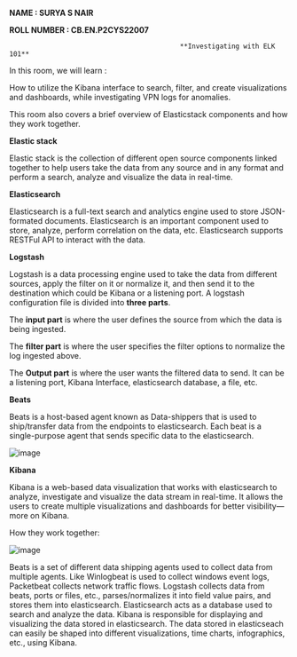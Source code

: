 **NAME : SURYA S NAIR**

**ROLL NUMBER : CB.EN.P2CYS22007**

                                               **Investigating with ELK 101**

In this room, we will learn :

How to utilize the Kibana interface to search, filter, and create visualizations and dashboards, while investigating VPN logs for anomalies. 

This room also covers a brief overview of Elasticstack components and how they work together.

**Elastic stack**

Elastic stack is the collection of different open source components linked together to help users take the data from any source and in any format and perform a search, analyze and visualize the data in real-time.

**Elasticsearch**

Elasticsearch is a full-text search and analytics engine used to store JSON-formated documents. Elasticsearch is an important component used to store, analyze, perform correlation on the data, etc. Elasticsearch supports RESTFul API to interact with the data.

**Logstash**

Logstash is a data processing engine used to take the data from different sources, apply the filter on it or normalize it, and then send it to the destination which could be Kibana or a listening port. A logstash configuration file is divided into **three parts**.

The **input part** is where the user defines the source from which the data is being ingested. 

The **filter part** is where the user specifies the filter options to normalize the log ingested above. 

The **Output part** is where the user wants the filtered data to send. It can be a listening port, Kibana Interface, elasticsearch database, a file, etc.

**Beats**

Beats is a host-based agent known as Data-shippers that is used to ship/transfer data from the endpoints to elasticsearch. Each beat is a single-purpose agent that sends specific data to the elasticsearch.

![image](https://github.com/SURYASNAIR1/Cybersecurity-/assets/123303806/38236615-24c4-4cf7-94c3-a8c027ca4452)

**Kibana**

Kibana is a web-based data visualization that works with elasticsearch to analyze, investigate and visualize the data stream in real-time. It allows the users to create multiple visualizations and dashboards for better visibility—more on Kibana.

How they work together:

![image](https://github.com/SURYASNAIR1/Cybersecurity-/assets/123303806/d83e2190-9ba9-4b23-bef2-91f18a5f58a2)

Beats is a set of different data shipping agents used to collect data from multiple agents. Like Winlogbeat is used to collect windows event logs, Packetbeat collects network traffic flows.
Logstash collects data from beats, ports or files, etc., parses/normalizes it into field value pairs, and stores them into elasticsearch.
Elasticsearch acts as a database used to search and analyze the data.
Kibana is responsible for displaying and visualizing the data stored in elasticsearch. The data stored in elasticseach can easily be shaped into different visualizations, time charts, infographics, etc., using Kibana.
